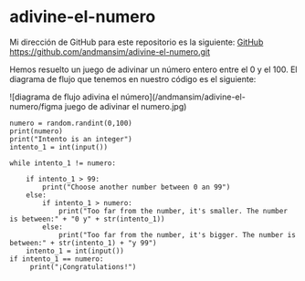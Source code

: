 # adivine-el-numero

Mi dirección de GitHub para este repositorio es la siguiente: [GitHub](https://github.com/andmansim/adivine-el-numero.git)
https://github.com/andmansim/adivine-el-numero.git

Hemos resuelto un juego de adivinar un número entero entre el 0 y el 100.
El diagrama de flujo que tenemos en nuestro código es el siguiente:

![diagrama de flujo adivina el número](/andmansim/adivine-el-numero/figma juego de adivinar el numero.jpg)

```import random
numero = random.randint(0,100)
print(numero)
print("Intento is an integer")
intento_1 = int(input())

while intento_1 != numero:
    
    if intento_1 > 99:
        print("Choose another number between 0 an 99")
    else:
        if intento_1 > numero:
            print("Too far from the number, it's smaller. The number is between:" + "0 y" + str(intento_1))
        else:
            print("Too far from the number, it's bigger. The number is between:" + str(intento_1) + "y 99")
    intento_1 = int(input())
if intento_1 == numero:
     print("¡Congratulations!")

